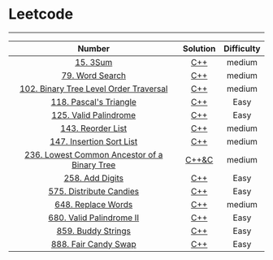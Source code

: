 # Leetcode

--------

|                            Number                            |                           Solution                           | Difficulty |
| :----------------------------------------------------------: | :----------------------------------------------------------: | :--------: |
|      [15. 3Sum](https://leetcode-cn.com/problems/3sum)       | [C++](https://github.com/YKitty/LeetCode/blob/master/Soultion/Number15.md) |   medium   |
| [79. Word Search](https://leetcode-cn.com/problems/word-search/) | [C++]( https://github.com/YKitty/LeetCode/blob/master/Soultion/Number79.md ) |   medium   |
| [102. Binary Tree Level Order Traversal](https://leetcode-cn.com/problems/binary-tree-level-order-traversal/) | [C++]( https://github.com/YKitty/LeetCode/blob/master/Soultion/Number102.md ) |   medium   |
| [118. Pascal's Triangle](https://leetcode-cn.com/problems/pascals-triangle/) | [C++](https://github.com/YKitty/LeetCode/blob/master/Soultion/Number118.md) |    Easy    |
| [125. Valid Palindrome](https://leetcode-cn.com/problems/valid-palindrome/) | [C++]( https://github.com/YKitty/LeetCode/blob/master/Soultion/Number125.md ) |    Easy    |
| [143. Reorder List](https://leetcode-cn.com/problems/reorder-list/) | [C++]( https://github.com/YKitty/LeetCode/blob/master/Soultion/Number143.md ) |   medium   |
| [147. Insertion Sort List](https://leetcode-cn.com/problems/insertion-sort-list/) | [C++]( https://github.com/YKitty/LeetCode/blob/master/Soultion/Number147.md ) |   medium   |
| [236. Lowest Common Ancestor of a Binary Tree](https://leetcode-cn.com/problems/lowest-common-ancestor-of-a-binary-tree/) | [C++&C]( https://github.com/YKitty/LeetCode/blob/master/Soultion/Number236.md ) |   medium   |
| [258. Add Digits](https://leetcode-cn.com/problems/add-digits/) | [C++]( https://github.com/YKitty/LeetCode/blob/master/Soultion/Number258.md ) |    Easy    |
| [575. Distribute Candies](https://leetcode-cn.com/problems/distribute-candies/) | [C++]( https://github.com/YKitty/LeetCode/blob/master/Soultion/Number575.md ) |    Easy    |
| [648. Replace Words](https://leetcode-cn.com/problems/replace-words/) | [C++](https://github.com/YKitty/LeetCode/blob/master/Soultion/Number648.md) |   medium   |
| [680. Valid Palindrome II](https://leetcode-cn.com/problems/valid-palindrome-ii/) | [C++]( https://github.com/YKitty/LeetCode/blob/master/Soultion/Number680.md ) |    Easy    |
| [859. Buddy Strings](https://leetcode-cn.com/problems/buddy-strings/) | [C++]( https://github.com/YKitty/LeetCode/blob/master/Soultion/Number859.md ) |    Easy    |
| [888. Fair Candy Swap](https://leetcode-cn.com/problems/fair-candy-swap/) | [C++]( https://github.com/YKitty/LeetCode/blob/master/Soultion/Number888.md ) |    Easy    |

 